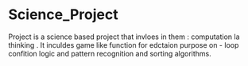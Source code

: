 # Science_Project

Project is a science based project that invloes in them : computation la thinking . 
It inculdes game like function for edctaion purpose on - loop confition logic and pattern recognition 
and sorting algorithms.
